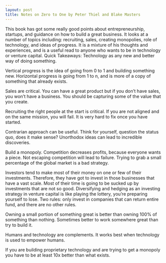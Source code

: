 ```yaml
---
layout: post
title: Notes on Zero to One by Peter Thiel and Blake Masters
---
```

This book has got some really good points about entrepreneurship, startups, and guidance on how to build a great business. It looks at a number of topics including: recruiting, sales, creating monopolies, role of technology, and ideas of progress. It is a mixture of his thoughts and experiences, and is a useful read to anyone who wants to be in technology or venture capital.
Quick Takeaways:
Technology as any new and better way of doing something. 

Vertical progress is the idea of going from 0 to 1 and building something new. Horizontal progress is going from 1 to n, and is more of a copy of something that already exists.

Sales are critical. You can have a great product but if you don’t have sales, you won’t have a business. You should be capturing some of the value that you create.

Recruiting the right people at the start is critical. If you are not aligned and on the same mission, you will fail. It is very hard to fix once you have started.

Contrarian approach can be useful. Think for yourself, question the status quo, does it make sense? Unorthodox ideas can lead to incredible discoveries. 

Build a monopoly. Competition decreases profits, because everyone wants a piece. Not escaping competition will lead to failure. Trying to grab a small percentage of the global market is a bad strategy.

Investors tend to make most of their money on one or few of their investments. Therefore, they have got to invest in those businesses that have a vast scale. Most of their time is going to be sucked up by investments that are not so good. Diversifying and hedging as an investing strategy in venture capital is like playing the lottery, you’re preparing yourself to lose. Two rules: only invest in companies that can return entire fund, and there are no other rules.

Owning a small portion of something great is better than owning 100% of something than nothing. Sometimes better to work somewhere great than try to build it.

Humans and technology are complements. It works best when technology is used to empower humans.

If you are building proprietary technology and are trying to get a monopoly you have to be at least 10x better than what exists.
